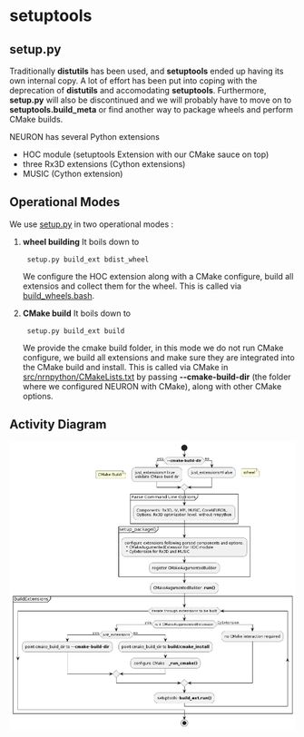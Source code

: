 # setuptools

## **setup.py**

Traditionally **distutils** has been used, and **setuptools** ended up having its own internal copy. A lot of effort has been put into coping with the deprecation of **distutils** and accomodating **setuptools**. Furthermore, **setup.py** will also be discontinued and we will probably have to move on to **setuptools.build_meta** or find another way to package wheels and perform CMake builds.

 NEURON has several Python extensions
* HOC module (setuptools Extension with our CMake sauce on top)
* three Rx3D extensions (Cython extensions)
* MUSIC (Cython extension)

## **Operational Modes**

We use [setup.py](../../../setup.py) in two operational modes
:

1) **wheel building**
    It boils down to 

        setup.py build_ext bdist_wheel
    
    We configure the HOC extension along with a CMake configure, build all extensios and collect them for the wheel. This is called via [build_wheels.bash](../../../packaging/python/build_wheels.bash).

2) **CMake build**
    It boils down to
    
        setup.py build_ext build  

    We provide the cmake build folder, in this mode we do not run CMake configure, we build all extensions and make sure they are integrated into the CMake build and install. This is called via CMake in [src/nrnpython/CMakeLists.txt](../../../src/nrnpython/CMakeLists.txt) by passing **--cmake-build-dir** (the folder where we configured NEURON with CMake), along with other CMake options. 


## **Activity Diagram**

![](images/setup-py.png)